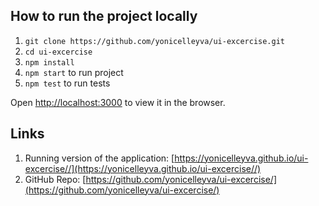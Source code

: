 ## How to run the project locally

1. `git clone https://github.com/yonicelleyva/ui-excercise.git`
2. `cd ui-excercise`
3. `npm install`
4. `npm start` to run project
5. `npm test` to run tests

Open [http://localhost:3000](http://localhost:3000) to view it in the browser.

## Links

1. Running version of the application: [https://yonicelleyva.github.io/ui-excercise//](https://yonicelleyva.github.io/ui-excercise//)
2. GitHub Repo: [https://github.com/yonicelleyva/ui-excercise/](https://github.com/yonicelleyva/ui-excercise/)